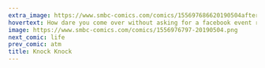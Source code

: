 ```yaml
---
extra_image: https://www.smbc-comics.com/comics/155697686620190504after.png
hovertext: How dare you come over without asking for a facebook event rsvp first?!
image: https://www.smbc-comics.com/comics/1556976797-20190504.png
next_comic: life
prev_comic: atm
title: Knock Knock
---
```


